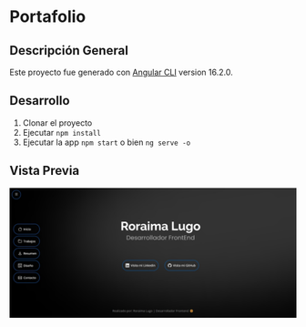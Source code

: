 # Portafolio

## Descripción General

Este proyecto fue generado con [Angular CLI](https://github.com/angular/angular-cli) version 16.2.0.

## Desarrollo

1. Clonar el proyecto
2. Ejecutar ```npm install```
3. Ejecutar la app ```npm start``` o bien ```ng serve -o```

## Vista Previa

![Preview](./src/assets/design/portafolio-design.jpg)

